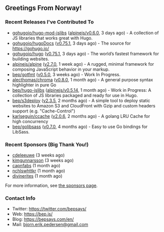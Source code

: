 ## Greetings From Norway!

### Recent Releases I've Contributed To

- [gohugoio/hugo-mod-jslibs](https://github.com/gohugoio/hugo-mod-jslibs) ([alpinejs/v0.6.0](https://github.com/gohugoio/hugo-mod-jslibs/releases/tag/alpinejs%2Fv0.6.0), 3 days ago) - A collection of JS libraries that works great with Hugo.
- [gohugoio/hugoDocs](https://github.com/gohugoio/hugoDocs) ([v0.75.1](https://github.com/gohugoio/hugoDocs/releases/tag/v0.75.1), 3 days ago) - The source for https://gohugo.io/
- [gohugoio/hugo](https://github.com/gohugoio/hugo) ([v0.75.1](https://github.com/gohugoio/hugo/releases/tag/v0.75.1), 3 days ago) - The world’s fastest framework for building websites.
- [alpinejs/alpine](https://github.com/alpinejs/alpine) ([v2.7.0](https://github.com/alpinejs/alpine/releases/tag/v2.7.0), 1 week ago) - A rugged, minimal framework for composing JavaScript behavior in your markup.
- [bep/gotfmt](https://github.com/bep/gotfmt) ([v0.5.0](https://github.com/bep/gotfmt/releases/tag/v0.5.0), 3 weeks ago) - Work In Progress.
- [alecthomas/chroma](https://github.com/alecthomas/chroma) ([v0.8.0](https://github.com/alecthomas/chroma/releases/tag/v0.8.0), 1 month ago) - A general purpose syntax highlighter in pure Go 
- [bep/hugo-jslibs](https://github.com/bep/hugo-jslibs) ([alpinejs/v0.5.14](https://github.com/bep/hugo-jslibs/releases/tag/alpinejs%2Fv0.5.14), 1 month ago) - Work in Progress: A collection of JS libraries packaged and ready for use in Hugo.
- [bep/s3deploy](https://github.com/bep/s3deploy) ([v2.3.5](https://github.com/bep/s3deploy/releases/tag/v2.3.5), 2 months ago) - A simple tool to deploy static websites to Amazon S3 and CloudFront with Gzip and custom headers support (e.g. &#34;Cache-Control&#34;)
- [karlseguin/ccache](https://github.com/karlseguin/ccache) ([v2.0.6](https://github.com/karlseguin/ccache/releases/tag/v2.0.6), 2 months ago) - A golang LRU Cache for high concurrency
- [bep/golibsass](https://github.com/bep/golibsass) ([v0.7.0](https://github.com/bep/golibsass/releases/tag/v0.7.0), 4 months ago) - Easy to use Go bindings for LibSass.

### Recent Sponsors (Big Thank You!)

- [cdeleeuwe](https://github.com/cdeleeuwe) (3 weeks ago)
- [kimgunnarsson](https://github.com/kimgunnarsson) (3 weeks ago)
- [capnfabs](https://github.com/capnfabs) (1 month ago)
- [nchlswhttkr](https://github.com/nchlswhttkr) (1 month ago)
- [divinerites](https://github.com/divinerites) (1 month ago)

For more information, see [the sponsors page](https://github.com/sponsors/bep/).


### Contact Info
- Twitter: https://twitter.com/bepsays/
- Web: https://bep.is/
- Blog: https://bepsays.com/en/
- Mail: bjorn.erik.pedersen@gmail.com

